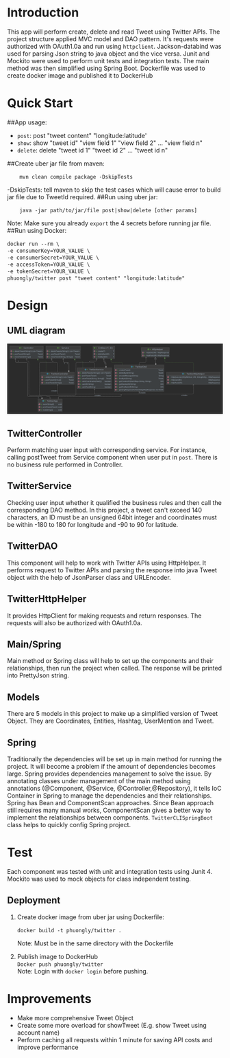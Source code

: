 # Introduction
This app will perform create, delete and read Tweet using Twitter APIs.
The project structure applied MVC model and DAO pattern. It's requests were 
authorized with OAuth1.0a and run using ```httpclient```. Jackson-databind
was used for parsing Json string to java object and the vice versa. Junit and Mockito were used
to perform unit tests and integration tests. The main method was then simplified 
using Spring Boot. Dockerfile was used to create docker image and published it to 
DockerHub

# Quick Start
##App usage:
- ```post```: post "tweet content" "longitude:latitude'
- ```show```: show "tweet id" "view field 1" "view field 2" ... "view field n"
- ```delete```: delete "tweet id 1" "tweet id 2" ... "tweet id n"

##Create uber jar file from maven:
```
    mvn clean compile package -DskipTests
```
-DskipTests: tell maven to skip the test cases which will cause error to build
jar file due to TweetId required.
##Run using uber jar:
```
    java -jar path/to/jar/file post|show|delete [other params]
```
Note: Make sure you already ```export``` the 4 secrets before running jar file.
##Run using Docker:
```
docker run --rm \
-e consumerKey=YOUR_VALUE \
-e consumerSecret=YOUR_VALUE \
-e accessToken=YOUR_VALUE \
-e tokenSecret=YOUR_VALUE \
phuongly/twitter post "tweet content" "longitude:latitude"
``` 

# Design
## UML diagram
![Twitter App UML Diagram](assets/twitter.png)
## TwitterController
Perform matching user input with corresponding service. For instance, calling postTweet from Service component
when user put in ```post```. There is no business rule performed in Controller. 
## TwitterService
Checking user input whether it qualified the business rules and then call the corresponding
DAO method. In this project, a tweet can't exceed 140 characters, an ID must be an unsigned 64bit integer and
coordinates must be within -180 to 180 for longitude and -90 to 90 for latitude.
## TwitterDAO
This component will help to work with Twitter APIs using HttpHelper.
It performs request to Twitter APIs and parsing the response into java Tweet object
with the help of JsonParser class and URLEncoder.
## TwitterHttpHelper
It provides HttpClient for making requests and return responses. The requests will also
be authorized with OAuth1.0a.  
## Main/Spring
Main method or Spring class will help to set up the components and their relationships, then run  the 
project when called. The response will be printed into PrettyJson string.
## Models
There are 5 models in this project to make up a simplified version of 
Tweet Object. They are Coordinates, Entities, Hashtag, UserMention and Tweet. 
## Spring
Traditionally the dependencies will be set up in main method
for running the project. It will become a problem if the amount of dependencies 
becomes large. Spring provides dependencies management to solve the issue. By annotating
classes under management of the main method using annotations (@Component, @Service,
@Controller,@Repository), it tells IoC Container in Spring to manage the dependencies 
and their relationships.  
Spring has Bean and ComponentScan approaches. Since Bean approach still requires many manual works, 
ComponentScan gives a better way to implement the relationships between components. 
```TwitterCLISpringBoot``` class helps to quickly config Spring project.

# Test
Each component was tested with unit and integration tests using Junit 4. Mockito
was used to mock objects for class independent testing.

## Deployment
1. Create docker image from uber jar using Dockerfile: 
    ```
    docker build -t phuongly/twitter .
    ```
    Note: Must be in the same directory with the Dockerfile

2. Publish image to DockerHub  
```Docker push phuongly/twitter```  
Note: Login with ```docker login``` before pushing.
# Improvements
- Make more comprehensive Tweet Object
- Create some more overload for showTweet (E.g. show Tweet using account name)
- Perform caching all requests within 1 minute for saving API costs and improve performance